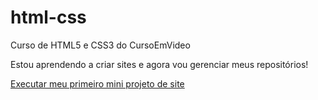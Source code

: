 # html-css
 Curso de HTML5 e CSS3 do CursoEmVideo

 Estou aprendendo a criar sites e agora vou gerenciar meus repositórios!

<a href="https://bugmaer.github.io/html-css/exercicios/site/projeto01.html#">Executar meu primeiro mini projeto de site</a>